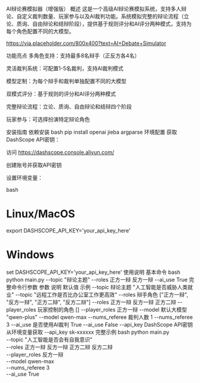 AI辩论赛模拟器（增强版）
概述
这是一个高级AI辩论赛模拟系统，支持多人辩论、自定义裁判数量、玩家参与以及AI裁判功能。系统模拟完整的辩论流程（立论、质询、自由辩论和结辩阶段），提供基于规则评分和AI评分两种模式，支持为每个角色配置不同的大模型。

https://via.placeholder.com/800x400?text=AI+Debate+Simulator

功能亮点
多角色支持：支持最多8名辩手（正反方各4名）

灵活裁判系统：可配置1-5名裁判，支持AI裁判模式

模型定制：为每个辩手和裁判单独配置不同的大模型

双模式评分：基于规则的评分和AI评分两种模式

完整辩论流程：立论、质询、自由辩论和结辩四个阶段

玩家参与：可选择扮演特定辩论角色

安装指南
依赖安装
bash
pip install openai jieba argparse
环境配置
获取DashScope API密钥：

访问 https://dashscope.console.aliyun.com/

创建账号并获取API密钥

设置环境变量：

bash
# Linux/MacOS
export DASHSCOPE_API_KEY='your_api_key_here'

# Windows
set DASHSCOPE_API_KEY='your_api_key_here'
使用说明
基本命令
bash
python main.py --topic "辩论主题" --roles 正方一辩 反方一辩 --ai_use True
完整命令行参数
参数	说明	默认值	示例
--topic	辩论主题	"人工智能是否威胁人类就业"	--topic "远程工作是否比办公室工作更高效"
--roles	辩手角色	["正方一辩", "反方一辩", "正方二辩", "反方二辩"]	--roles 正方一辩 反方一辩 正方二辩
--player_roles	玩家控制的角色	[]	--player_roles 正方一辩
--model	默认大模型	"qwen-plus"	--model qwen-max
--nums_referee	裁判人数	1	--nums_referee 3
--ai_use	是否使用AI裁判	True	--ai_use False
--api_key	DashScope API密钥	从环境变量获取	--api_key sk-xxxxxx
完整示例
bash
python main.py \
  --topic "人工智能是否会有自我意识" \
  --roles 正方一辩 反方一辩 正方二辩 反方二辩 \
  --player_roles 反方一辩 \
  --model qwen-max \
  --nums_referee 3 \
  --ai_use True
